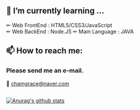 ## 🌱 I’m currently learning ...
  ✏ Web FrontEnd : HTML5/CSS3/JavaScript     
  ✏ Web BackEnd : Node.JS
  ✏ Main Language : JAVA
 
 ## 📫 How to reach me: 
 ### Please send me an e-mail.      
  📩 chamgrace@naver.com      
 
 
 ##
 [![Anurag's github stats](https://github-readme-stats.vercel.app/api?username=hwihwi99)](https://github.com/anuraghazra/github-readme-stats)

<!--
**hwihwi99/hwihwi99** is a ✨ _special_ ✨ repository because its `README.md` (this file) appears on your GitHub profile.

Here are some ideas to get you started:

- 🔭 I’m currently working on ...
- 🌱 I’m currently learning ...
- 👯 I’m looking to collaborate on ...
- 🤔 I’m looking for help with ...
- 💬 Ask me about ...
- 📫 How to reach me: ...
- 😄 Pronouns: ...
- ⚡ Fun fact: ...
-->
